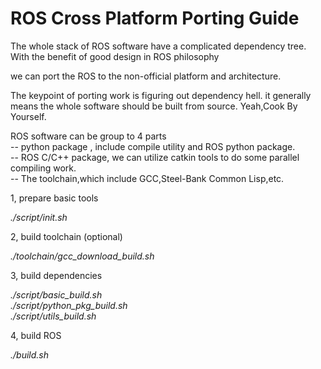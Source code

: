 # ROS Cross Platform Porting Guide

   The whole stack of ROS software have a complicated dependency tree. With the benefit of good design in ROS philosophy

we can port the ROS to the non-official platform and architecture.

   The keypoint of porting work is figuring out dependency hell. it generally means the whole software should be built from source. Yeah,Cook By Yourself.

ROS software can be group to 4 parts      
 -- python package , include compile utility and ROS python package.  
     -- ROS C/C++ package, we can utilize catkin tools to do some parallel compiling work.  
 -- The toolchain,which include GCC,Steel-Bank Common Lisp,etc.    


1, prepare basic tools  

   *./script/init.sh*

2, build toolchain (optional)

*./toolchain/gcc_download_build.sh* 

3, build dependencies  

   *./script/basic_build.sh*    
   *./script/python_pkg_build.sh*   
   *./script/utils_build.sh*     

4, build ROS

*./build.sh*



  
 
 



